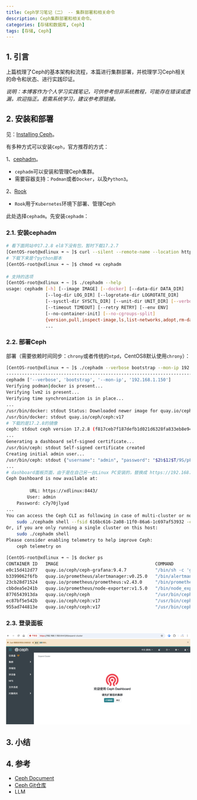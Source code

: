 ```yaml
---
title: Ceph学习笔记（二） -- 集群部署和相关命令
description: Ceph集群部署和相关命令。
categories: [存储和数据库, Ceph]
tags: [存储, Ceph]
---
```



## 1. 引言

上篇梳理了Ceph的基本架构和流程，本篇进行集群部署，并梳理学习Ceph相关的命令和状态、进行实践印证。

*说明：本博客作为个人学习实践笔记，可供参考但非系统教程，可能存在错误或遗漏，欢迎指正。若需系统学习，建议参考原链接。*

## 2. 安装和部署

见：[Installing Ceph](https://docs.ceph.com/en/quincy/install/)。

有多种方式可以安装`Ceph`，官方推荐的方式：

1、[cephadm](https://docs.ceph.com/en/quincy/cephadm/install/#cephadm-deploying-new-cluster)。
* `cephadm`可以安装和管理Ceph集群。
* 需要容器支持：`Podman`或者`Docker`，以及`Python3`。

2、[Rook](https://rook.io/)
* `Rook`用于`Kubernetes`环境下部署、管理Ceph

此处选择`cephadm`。先安装`cephadm`：

### 2.1. 安装cephadm

```sh
# 看下面网站中17.2.8 el8下没有包，暂时下载17.2.7
[CentOS-root@xdlinux ➜ ~ ]$ curl --silent --remote-name --location https://download.ceph.com/rpm-17.2.7/el8/noarch/cephadm
# 下载下来是个python脚本
[CentOS-root@xdlinux ➜ ~ ]$ chmod +x cephadm

# 支持的选项
[CentOS-root@xdlinux ➜ ~ ]$ ./cephadm --help
usage: cephadm [-h] [--image IMAGE] [--docker] [--data-dir DATA_DIR]
               [--log-dir LOG_DIR] [--logrotate-dir LOGROTATE_DIR]
               [--sysctl-dir SYSCTL_DIR] [--unit-dir UNIT_DIR] [--verbose]
               [--timeout TIMEOUT] [--retry RETRY] [--env ENV]
               [--no-container-init] [--no-cgroups-split]
               {version,pull,inspect-image,ls,list-networks,adopt,rm-daemon,rm-cluster,run,shell,enter,ceph-volume,zap-osds,unit,logs,bootstrap,deploy,check-host,prepare-host,add-repo,rm-repo,install,registry-login,gather-facts,host-maintenance,agent,disk-rescan}
               ...
```

### 2.2. 部署Ceph

部署（需要依赖时间同步：`chrony`或者传统的`ntpd`，CentOS8默认使用`chrony`）：

```sh
[CentOS-root@xdlinux ➜ ~ ]$ ./cephadm --verbose bootstrap --mon-ip 192.168.1.150 
--------------------------------------------------------------------------------
cephadm ['--verbose', 'bootstrap', '--mon-ip', '192.168.1.150']
Verifying podman|docker is present...
Verifying lvm2 is present...
Verifying time synchronization is in place...
...
/usr/bin/docker: stdout Status: Downloaded newer image for quay.io/ceph/ceph:v17
/usr/bin/docker: stdout quay.io/ceph/ceph:v17
# 下载的是17.2.8的镜像
ceph: stdout ceph version 17.2.8 (f817ceb7f187defb1d021d6328fa833eb8e943b3) quincy (stable)
...
Generating a dashboard self-signed certificate...
/usr/bin/ceph: stdout Self-signed certificate created
Creating initial admin user...
/usr/bin/ceph: stdout {"username": "admin", "password": "$2b$12$T/9S/pFZWpiAhd1DneOI4O1eA.qN8Lqs6cLpaT5bHeRE0PTX8FoUS", "roles": ["administrator"], "name": null, "email": null, "lastUpdate": 1746487677, "enabled": true, "pwdExpirationDate": null, "pwdUpdateRequired": true}
...
# dashboard面板页面，由于是在自己另一台Linux PC安装的，替换成 https://192.168.1.150:8443/
Ceph Dashboard is now available at:
   
         URL: https://xdlinux:8443/
        User: admin
    Password: c7y70jlyad
...
You can access the Ceph CLI as following in case of multi-cluster or non-default config:       
    sudo ./cephadm shell --fsid 616bc616-2a08-11f0-86a6-1c697af53932 -c /etc/ceph/ceph.conf -k /etc/ceph/ceph.client.admin.keyring
Or, if you are only running a single cluster on this host:
    sudo ./cephadm shell 
Please consider enabling telemetry to help improve Ceph:
    ceph telemetry on
```

```sh
[CentOS-root@xdlinux ➜ ~ ]$ docker ps
CONTAINER ID   IMAGE                                     COMMAND                  CREATED          STATUS          PORTS     NAMES
e0c15d412d77   quay.io/ceph/ceph-grafana:9.4.7           "/bin/sh -c 'grafana…"   18 minutes ago   Up 18 minutes             ceph-616bc616-2a08-11f0-86a6-1c697af53932-grafana-xdlinux
b3399062f6fb   quay.io/prometheus/alertmanager:v0.25.0   "/bin/alertmanager -…"   19 minutes ago   Up 19 minutes             ceph-616bc616-2a08-11f0-86a6-1c697af53932-alertmanager-xdlinux
23cb28d71524   quay.io/prometheus/prometheus:v2.43.0     "/bin/prometheus --c…"   19 minutes ago   Up 19 minutes             ceph-616bc616-2a08-11f0-86a6-1c697af53932-prometheus-xdlinux
cbbdea5e241b   quay.io/prometheus/node-exporter:v1.5.0   "/bin/node_exporter …"   20 minutes ago   Up 20 minutes             ceph-616bc616-2a08-11f0-86a6-1c697af53932-node-exporter-xdlinux
8776543913da   quay.io/ceph/ceph                         "/usr/bin/ceph-crash…"   20 minutes ago   Up 20 minutes             ceph-616bc616-2a08-11f0-86a6-1c697af53932-crash-xdlinux
ec87bf5e542b   quay.io/ceph/ceph:v17                     "/usr/bin/ceph-mgr -…"   21 minutes ago   Up 21 minutes             ceph-616bc616-2a08-11f0-86a6-1c697af53932-mgr-xdlinux-wfcgil
955ad744813e   quay.io/ceph/ceph:v17                     "/usr/bin/ceph-mon -…"   21 minutes ago   Up 21 minutes             ceph-616bc616-2a08-11f0-86a6-1c697af53932-mon-xdlinux
```

### 2.3. 登录面板

![ceph-dashboard](/images/2025-05-06-ceph-dashboard.png)

## 3. 小结

## 4. 参考

* [Ceph Document](https://docs.ceph.com/en/reef/)
* [Ceph Git仓库](https://github.com/ceph/ceph)
* LLM